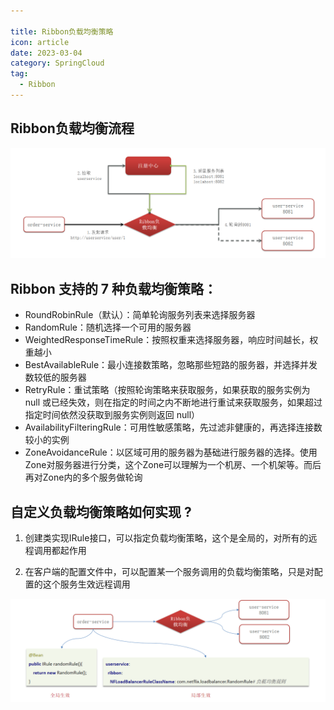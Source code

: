 ```yaml
---

title: Ribbon负载均衡策略
icon: article
date: 2023-03-04
category: SpringCloud
tag:
  - Ribbon
---
```


## Ribbon负载均衡流程

![](./images.assets/20240304104538.png)

## Ribbon 支持的 7 种负载均衡策略：

- RoundRobinRule（默认）：简单轮询服务列表来选择服务器
- RandomRule：随机选择一个可用的服务器
- WeightedResponseTimeRule：按照权重来选择服务器，响应时间越长，权重越小
- BestAvailableRule：最小连接数策略，忽略那些短路的服务器，并选择并发数较低的服务器
- RetryRule：重试策略（按照轮询策略来获取服务，如果获取的服务实例为 null 或已经失效，则在指定的时间之内不断地进行重试来获取服务，如果超过指定时间依然没获取到服务实例则返回 null）
- AvailabilityFilteringRule：可用性敏感策略，先过滤非健康的，再选择连接数较小的实例
- ZoneAvoidanceRule：以区域可用的服务器为基础进行服务器的选择。使用Zone对服务器进行分类，这个Zone可以理解为一个机房、一个机架等。而后再对Zone内的多个服务做轮询



## 自定义负载均衡策略如何实现 ?

1. 创建类实现IRule接口，可以指定负载均衡策略，这个是全局的，对所有的远程调用都起作用

2. 在客户端的配置文件中，可以配置某一个服务调用的负载均衡策略，只是对配置的这个服务生效远程调用

![](./images.assets/20240304105628.png)

